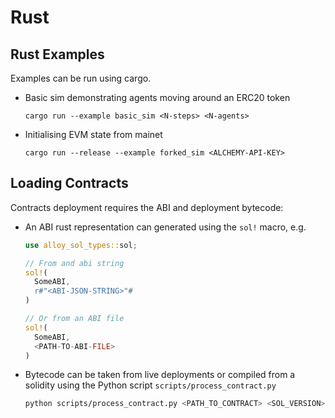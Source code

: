 # Rust

## Rust Examples

Examples can be run using cargo.

- Basic sim demonstrating agents moving around an ERC20 token

  ```
  cargo run --example basic_sim <N-steps> <N-agents>
  ```

- Initialising EVM state from mainet

  ```
  cargo run --release --example forked_sim <ALCHEMY-API-KEY>
  ```

## Loading Contracts

Contracts deployment requires the ABI and deployment bytecode:

- An ABI rust representation can generated using the `sol!` macro, e.g.

  ```rust
  use alloy_sol_types::sol;

  // From and abi string
  sol!(
    SomeABI,
    r#"<ABI-JSON-STRING>"#
  )

  // Or from an ABI file
  sol!(
    SomeABI,
    <PATH-TO-ABI-FILE>
  )
  ```
- Bytecode can be taken from live deployments or compiled from
  a solidity using the Python script `scripts/process_contract.py`

  ```bash
  python scripts/process_contract.py <PATH_TO_CONTRACT> <SOL_VERSION> <OUTPUT_FOLDER>
  ```
